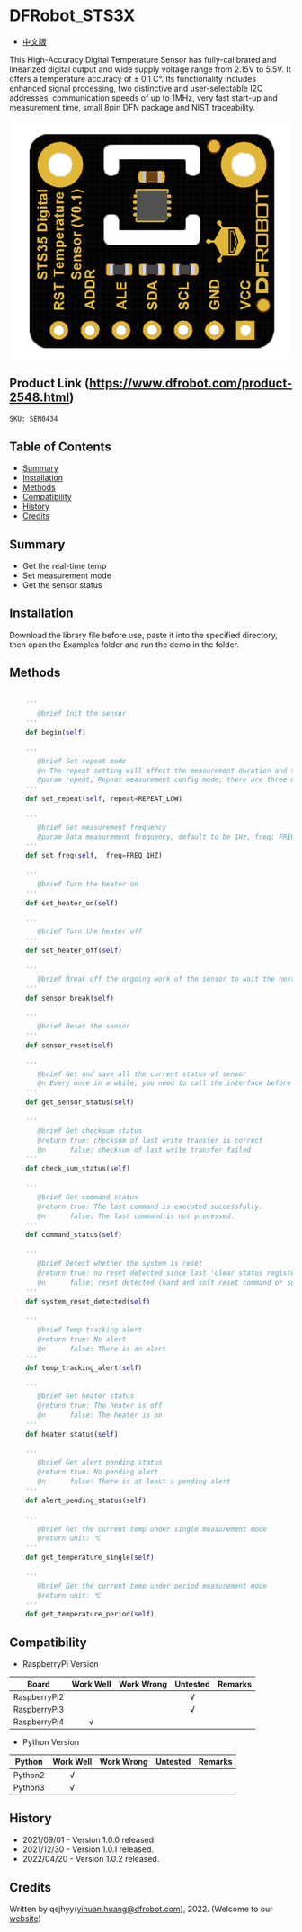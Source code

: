 # DFRobot_STS3X
* [中文版](./README_CN.md)

This High-Accuracy Digital Temperature Sensor has fully-calibrated and linearized digital output and wide supply voltage range from 2.15V to 5.5V. It offers a temperature accuracy of ± 0.1 C°. Its functionality includes enhanced signal processing, two distinctive and user-selectable I2C addresses, communication speeds of up to 1MHz, very fast start-up and measurement time, small 8pin DFN package and NIST traceability.

![正反面svg效果图](../../resources/images/STS35.png)


## Product Link (https://www.dfrobot.com/product-2548.html)
    SKU: SEN0434


## Table of Contents

* [Summary](#summary)
* [Installation](#installation)
* [Methods](#methods)
* [Compatibility](#compatibility)
* [History](#history)
* [Credits](#credits)


## Summary

* Get the real-time temp
* Set measurement mode
* Get the sensor status


## Installation

Download the library file before use, paste it into the specified directory, then open the Examples folder and run the demo in the folder.


## Methods

```python

    '''
       @brief Init the sensor
    '''
    def begin(self)

    '''
       @brief Set repeat mode
       @n The repeat setting will affect the measurement duration and thereby impact the overall energy consumption of the sensor.
       @param repeat, Repeat measurement config mode, there are three modes: REPEAT_HIGH, REPEAT_MEDIUM, REPEAT_LOW
    '''
    def set_repeat(self, repeat=REPEAT_LOW)

    '''
       @brief Set measurement frequency
       @param Data measurement frequency, default to be 1Hz, freq: FREQ_2S, FREQ_1HZ, FREQ_2HZ, FREQ_4HZ, FREQ_10HZ
    '''
    def set_freq(self,  freq=FREQ_1HZ)

    '''
       @brief Turn the heater on
    '''
    def set_heater_on(self)

    '''
       @brief Turn the heater off
    '''
    def set_heater_off(self)

    '''
       @brief Break off the ongoing work of the sensor to wait the next command
    '''
    def sensor_break(self)

    '''
       @brief Reset the sensor
    '''
    def sensor_reset(self)

    '''
       @brief Get and save all the current status of sensor
       @n Every once in a while, you need to call the interface before using other API to get the current status of the sensor
    '''
    def get_sensor_status(self)

    '''
       @brief Get checksum status
       @return true: checksum of last write transfer is correct 
       @n      false: checksum of last write transfer failed 
    '''
    def check_sum_status(self)

    '''
       @brief Get command status
       @return true: The last command is executed successfully.
       @n      false: The last command is not processed.
    '''
    def command_status(self)

    '''
       @brief Detect whether the system is reset
       @return true: no reset detected since last 'clear status register' command.
       @n      false: reset detected (hard and soft reset command or supply failed)
    '''
    def system_reset_detected(self)

    '''
       @brief Temp tracking alert
       @return true: No alert
       @n      false: There is an alert
    '''
    def temp_tracking_alert(self)

    '''
       @brief Get heater status
       @return true: The heater is off
       @n      false: The heater is on
    '''
    def heater_status(self)

    '''
       @brief Get alert pending status
       @return true: No pending alert
       @n      false: There is at least a pending alert
    '''
    def alert_pending_status(self)

    '''
       @brief Get the current temp under single measurement mode
       @return unit: ℃
    '''
    def get_temperature_single(self)

    '''
       @brief Get the current temp under period measurement mode
       @return unit: ℃
    '''
    def get_temperature_period(self)

```


## Compatibility

* RaspberryPi Version

| Board        | Work Well | Work Wrong | Untested | Remarks |
| ------------ | :-------: | :--------: | :------: | ------- |
| RaspberryPi2 |           |            |    √     |         |
| RaspberryPi3 |           |            |    √     |         |
| RaspberryPi4 |     √     |            |          |         |

* Python Version

| Python  | Work Well | Work Wrong | Untested | Remarks |
| ------- | :-------: | :--------: | :------: | ------- |
| Python2 |     √     |            |          |         |
| Python3 |     √     |            |          |         |


## History

- 2021/09/01 - Version 1.0.0 released.
- 2021/12/30 - Version 1.0.1 released.
- 2022/04/20 - Version 1.0.2 released.


## Credits

Written by qsjhyy(yihuan.huang@dfrobot.com), 2022. (Welcome to our [website](https://www.dfrobot.com/))
